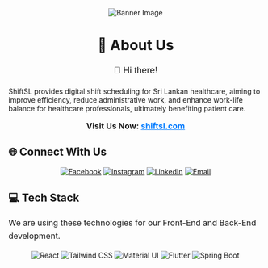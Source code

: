 <div align="center">
  <!-- Banner Image -->
  <img src="" alt="Banner Image">

  <h1>💫 About Us</h1>
</div>

<p style="text-align: center; font-size: 18px; line-height: 1.6; font-family: 'Arial', sans-serif;">
  👋 Hi there!
  
  ShiftSL provides digital shift scheduling for Sri Lankan healthcare, aiming to improve efficiency, reduce administrative work, and enhance work-life balance for healthcare professionals, ultimately benefiting patient care.
</p>

<p style="text-align: center; font-size: 16px; font-weight: bold;">
  Visit Us Now: <a href="https://shiftsl.com/" target="_blank" style="color: #007bff;">shiftsl.com</a>
</p>



<h2>🌐 Connect With Us</h2>
<div align="center">
  <a href="https://www.facebook.com/profile.php?id=61569065622935" target="_blank"><img src="https://img.shields.io/badge/Facebook-%231877F2.svg?logo=Facebook&logoColor=white" alt="Facebook"></a>
  <a href="https://www.instagram.com/shiftsl.app/" target="_blank"><img src="https://img.shields.io/badge/Instagram-%23E4405F.svg?logo=Instagram&logoColor=white" alt="Instagram"></a>
  <a href="https://www.linkedin.com/company/105051399/admin/dashboard/" target="_blank"><img src="https://img.shields.io/badge/LinkedIn-%230077B5.svg?logo=linkedin&logoColor=white" alt="LinkedIn"></a>
  <a href="mailto:shiftsl.app@gmail.com" target="_blank"><img src="https://img.shields.io/badge/Email-D14836?logo=gmail&logoColor=white" alt="Email"></a>
</div>



<h2>💻 Tech Stack</h2>
<p style="font-size: 16px; line-height: 1.6;">
  We are using these technologies for our Front-End and Back-End development.
</p>
<div align="center">
  <img src="https://img.shields.io/badge/react-%2320232a.svg?style=for-the-badge&logo=react&logoColor=%2361DAFB" alt="React">
  <img src="https://img.shields.io/badge/tailwind%20css-%2338B2AC.svg?style=for-the-badge&logo=tailwindcss&logoColor=white" alt="Tailwind CSS">
  <img src="https://img.shields.io/badge/MUI-%23007BFF.svg?style=for-the-badge&logo=mui&logoColor=white" alt="Material UI">
  <img src="https://img.shields.io/badge/flutter-%2302569B.svg?style=for-the-badge&logo=flutter&logoColor=white" alt="Flutter">
  <img src="https://img.shields.io/badge/spring%20boot-%236DB33F.svg?style=for-the-badge&logo=springboot&logoColor=white" alt="Spring Boot">
</div>
